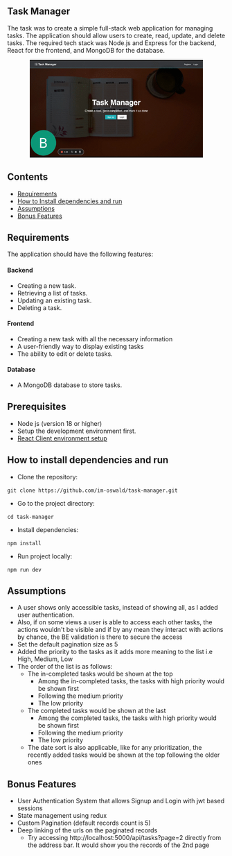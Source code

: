 ## Task Manager

The task was to create a simple full-stack web application for managing tasks. The application should allow users to create, read, update, and delete tasks. The required tech stack was Node.js and Express for the backend, React for the frontend, and MongoDB for the database.

<div align="center">
<img src="demo.gif?raw=true" width="400px">
</div>

## Contents

- [Requirements](#requirements)
- [How to Install dependencies and run](#how-to-install-dependencies-and-run)
- [Assumptions](#assumptions)
- [Bonus Features](#bonus-features)

## Requirements

The application should have the following features:

#### Backend

- Creating a new task.
- Retrieving a list of tasks.
- Updating an existing task.
- Deleting a task.

#### Frontend

- Creating a new task with all the necessary information
- A user-friendly way to display existing tasks
- The ability to edit or delete tasks.

#### Database

- A MongoDB database to store tasks.

## Prerequisites

- Node js (version 18 or higher)
- Setup the development environment first.
- [React Client environment setup](./client/README.md)

## How to install dependencies and run

- Clone the repository:

```
git clone https://github.com/im-oswald/task-manager.git
```

- Go to the project directory:

```
cd task-manager
```

- Install dependencies:

```
npm install
```

- Run project locally:

```
npm run dev
```

## Assumptions

- A user shows only accessible tasks, instead of showing all, as I added user authentication.
- Also, if on some views a user is able to access each other tasks, the actions wouldn't be visible and if by any mean they interact with actions by chance, the BE validation is there to secure the access
- Set the default pagination size as 5
- Added the priority to the tasks as it adds more meaning to the list i.e High, Medium, Low
- The order of the list is as follows:
  - The in-completed tasks would be shown at the top
    - Among the in-completed tasks, the tasks with high priority would be shown first
    - Following the medium priority
    - The low priority
  - The completed tasks would be shown at the last
    - Among the completed tasks, the tasks with high priority would be shown first
    - Following the medium priority
    - The low priority
  - The date sort is also applicable, like for any prioritization, the recently added tasks would be shown at the top following the older ones

## Bonus Features

- User Authentication System that allows Signup and Login with jwt based sessions
- State management using redux
- Custom Pagination (default records count is 5)
- Deep linking of the urls on the paginated records
  - Try accessing http://localhost:5000/api/tasks?page=2 directly from the address bar. It would show you the records of the 2nd page
